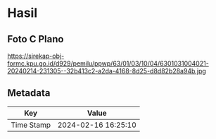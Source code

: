 # Hasil

## Foto C Plano

https://sirekap-obj-formc.kpu.go.id/d929/pemilu/ppwp/63/01/03/10/04/6301031004021-20240214-231305--32b413c2-a2da-4168-8d25-d8d82b28a94b.jpg


## Metadata

| Key        | Value               |
| ---------- | ------------------- |
| Time Stamp | 2024-02-16 16:25:10 |



